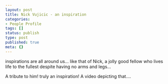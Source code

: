 ```yaml
---
layout: post
title: Nick Vujicic - an inspiration
categories:
- People Profile
tags: []
status: publish
type: post
published: true
meta: {}
---
```

inspirations are all around us... like that of Nick, a jolly good fellow who lives life to the fullest despite having no arms and legs...

A tribute to him! truly an inspiration! A video depicting that....

<object width="425" height="350"><param name="movie" value="http://www.youtube.com/v/0DxlJWJ_WfA"></param><param name="wmode" value="transparent"></param><embed src="http://www.youtube.com/v/0DxlJWJ_WfA" type="application/x-shockwave-flash" wmode="transparent" width="425" height="350"></embed></object>
